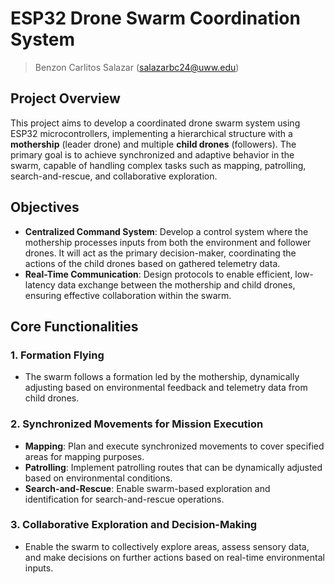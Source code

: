 # ESP32 Drone Swarm Coordination System
> Benzon Carlitos Salazar (salazarbc24@uww.edu)

## Project Overview

This project aims to develop a coordinated drone swarm system using ESP32 microcontrollers, implementing a hierarchical 
structure with a **mothership** (leader drone) and multiple **child drones** (followers). The primary goal is to achieve 
synchronized and adaptive behavior in the swarm, capable of handling complex tasks such as mapping, patrolling, 
search-and-rescue, and collaborative exploration.

## Objectives

- **Centralized Command System**: Develop a control system where the mothership processes inputs from both the 
environment and follower drones. It will act as the primary decision-maker, coordinating the actions of the child drones 
based on gathered telemetry data.
- **Real-Time Communication**: Design protocols to enable efficient, low-latency data exchange between the mothership 
and child drones, ensuring effective collaboration within the swarm.

## Core Functionalities

### 1. Formation Flying
   - The swarm follows a formation led by the mothership, dynamically adjusting based on environmental feedback and 
   telemetry data from child drones.
   
### 2. Synchronized Movements for Mission Execution
   - **Mapping**: Plan and execute synchronized movements to cover specified areas for mapping purposes.
   - **Patrolling**: Implement patrolling routes that can be dynamically adjusted based on environmental conditions.
   - **Search-and-Rescue**: Enable swarm-based exploration and identification for search-and-rescue operations.

### 3. Collaborative Exploration and Decision-Making
   - Enable the swarm to collectively explore areas, assess sensory data, and make decisions on further actions based 
   on real-time environmental inputs.
